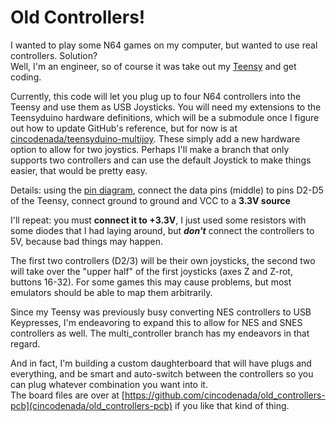 Old Controllers!
================

I wanted to play some N64 games on my computer, but wanted to use real controllers.  Solution?  
Well, I'm an engineer, so of course it was take out my [Teensy](http://www.pjrc.com/teensy/) and get coding.

Currently, this code will let you plug up to four N64 controllers into the Teensy and use them as USB Joysticks.
You will need my extensions to the Teensyduino hardware definitions, which will be a submodule once I figure out
how to update GitHub's reference, but for now is at [cincodenada/teensyduino-multijoy](https://github.com/cincodenada/teensyduino-multijoy).
These simply add a new hardware option to allow for two joystics.  Perhaps I'll make a branch that only supports
two controllers and can use the default Joystick to make things easier, that would be pretty easy.

Details: using the [pin diagram](https://github.com/cincodenada/old_controllers/blob/master/reference/N64%20Controller%20Protocol_files/n64pins.png),
connect the data pins (middle) to pins D2-D5 of the Teensy, connect ground to ground and VCC to a **3.3V source**

I'll repeat: you must **connect it to +3.3V**, I just used some resistors with some diodes that I had laying around,
but ***don't*** connect the controllers to 5V, because bad things may happen.

The first two controllers (D2/3) will be their own joysticks, the second two will take over the "upper half" of
the first joysticks (axes Z and Z-rot, buttons 16-32).  For some games this may cause problems, but most emulators
should be able to map them arbitrarily.

Since my Teensy was previously busy converting NES controllers to USB Keypresses, I'm endeavoring to expand this
to allow for NES and SNES controllers as well.  The multi_controller branch has my endeavors in that regard.

And in fact, I'm building a custom daughterboard that will have plugs and everything, and be smart and auto-switch
between the controllers so you can plug whatever combination you want into it.  
The board files are over at [https://github.com/cincodenada/old_controllers-pcb](cincodenada/old_controllers-pcb) if you like that kind of thing.
